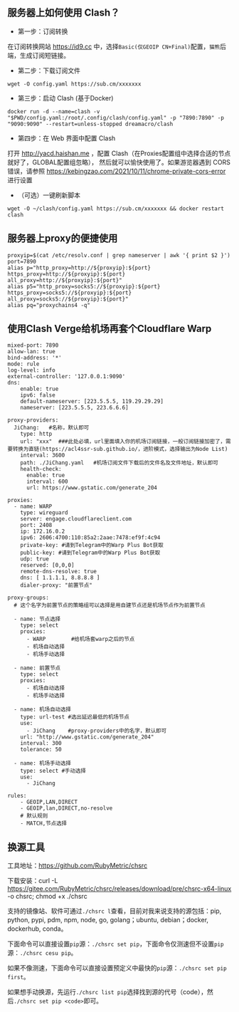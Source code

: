 ## 服务器上如何使用 Clash？

 - 第一步：订阅转换

 在订阅转换网站 https://id9.cc 中，选择`Basic(仅GEOIP CN+Final)`配置，`猫熊`后端，生成订阅短链接。

  - 第二步：下载订阅文件

```
wget -O config.yaml https://sub.cm/xxxxxxx
```

 - 第三步：启动 Clash (基于Docker)

```
docker run -d --name=clash -v "$PWD/config.yaml:/root/.config/clash/config.yaml" -p "7890:7890" -p "9090:9090" --restart=unless-stopped dreamacro/clash
```

 - 第四步：在 Web 界面中配置 Clash

打开 http://yacd.haishan.me ，配置 Clash（在Proxies配置组中选择合适的节点就好了，GLOBAL配置组忽略）， 然后就可以愉快使用了。如果游览器遇到 CORS 错误，请参照 https://kebingzao.com/2021/10/11/chrome-private-cors-error 进行设置

 - （可选）一键刷新脚本

```
wget -O ~/clash/config.yaml https://sub.cm/xxxxxxx && docker restart clash
```

## 服务器上proxy的便捷使用

```
proxyip=$(cat /etc/resolv.conf | grep nameserver | awk '{ print $2 }')
port=7890
alias p="http_proxy=http://${proxyip}:${port} https_proxy=http://${proxyip}:${port} all_proxy=http://${proxyip}:${port}"
alias p5="http_proxy=socks5://${proxyip}:${port} https_proxy=socks5://${proxyip}:${port} all_proxy=socks5://${proxyip}:${port}"
alias pq="proxychains4 -q"
```


## 使用Clash Verge给机场再套个Cloudflare Warp

```
mixed-port: 7890
allow-lan: true
bind-address: '*'
mode: rule
log-level: info
external-controller: '127.0.0.1:9090'
dns:
    enable: true
    ipv6: false
    default-nameserver: [223.5.5.5, 119.29.29.29]
    nameserver: [223.5.5.5, 223.6.6.6]

proxy-providers:
  JiChang:   #名称，默认即可
    type: http
    url: "xxx"  ###此处必填，url里面填入你的机场订阅链接，一般订阅链接加密了，需要转换为直链(https://acl4ssr-sub.github.io/，进阶模式，选择输出为Node List)
    interval: 3600
    path: ./JiChang.yaml   #机场订阅文件下载后的文件名及文件地址，默认即可
    health-check:
      enable: true
      interval: 600
      url: https://www.gstatic.com/generate_204

proxies:
  - name: WARP
    type: wireguard
    server: engage.cloudflareclient.com
    port: 2408
    ip: 172.16.0.2
    ipv6: 2606:4700:110:85a2:2aae:7478:ef9f:4c94
    private-key: #请到Telegram中的Warp Plus Bot获取
    public-key: #请到Telegram中的Warp Plus Bot获取
    udp: true
    reserved: [0,0,0]
    remote-dns-resolve: true  
    dns: [ 1.1.1.1, 8.8.8.8 ]
    dialer-proxy: "前置节点"

proxy-groups:
  # 这个名字为前置节点的策略组可以选择是用自建节点还是机场节点作为前置节点

  - name: 节点选择
    type: select
    proxies:
      - WARP        #给机场套warp之后的节点     
      - 机场自动选择    
      - 机场手动选择

  - name: 前置节点
    type: select
    proxies:  
      - 机场自动选择    
      - 机场手动选择

  - name: 机场自动选择
    type: url-test #选出延迟最低的机场节点
    use:
      - JiChang    #proxy-providers中的名字，默认即可
    url: "http://www.gstatic.com/generate_204"
    interval: 300
    tolerance: 50

  - name: 机场手动选择
    type: select #手动选择
    use:
      - JiChang

rules:
    - GEOIP,LAN,DIRECT
    - GEOIP,lan,DIRECT,no-resolve
    # 默认规则
    - MATCH,节点选择
```

## 换源工具

工具地址：https://github.com/RubyMetric/chsrc

下载安装：curl -L https://gitee.com/RubyMetric/chsrc/releases/download/pre/chsrc-x64-linux -o chsrc; chmod +x ./chsrc

支持的镜像站、软件可通过`./chsrc l`查看，目前对我来说支持的源包括：pip, python, pypi, pdm, npm, node, go, golang；ubuntu, debian；docker, dockerhub, conda。

下面命令可以直接设置`pip`源：`./chsrc set pip`，下面命令仅测速但不设置`pip`源：`./chsrc cesu pip`。

如果不像测速，下面命令可以直接设置预定义中最快的`pip`源：`./chsrc set pip first`。

如果想手动换源，先运行`./chsrc list pip`选择找到源的代号（code），然后`./chsrc set pip <code>`即可。